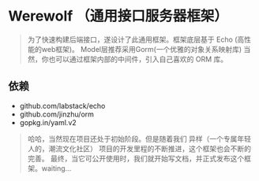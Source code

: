 # Werewolf （通用接口服务器框架）

> 为了快速构建后端接口，遂设计了此通用框架。框架底层基于 Echo (高性能的web框架)。 Model层推荐采用Gorm(一个优雅的对象关系映射库)
当然，你也可以通过框架内部的中间件，引入自己喜欢的 ORM 库。

## 依赖

* github.com/labstack/echo
* github.com/jinzhu/orm
* gopkg.in/yaml.v2

> 哈哈，当然现在项目还处于初始阶段。但是随着我们 异样（一个专属年轻人的，潮流文化社区） 项目的开发里程的不断推进，这个框架也会不断的完善。
最终，当它可公开使用时，我们就开始写文档，并正式发布这个框架。waiting...


